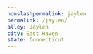 ```yaml
---
﻿nonslashpermalink: jaylen
permalink: /jaylen/
alley: Jaylen
city: East Haven
state: Connecticut
---
```


